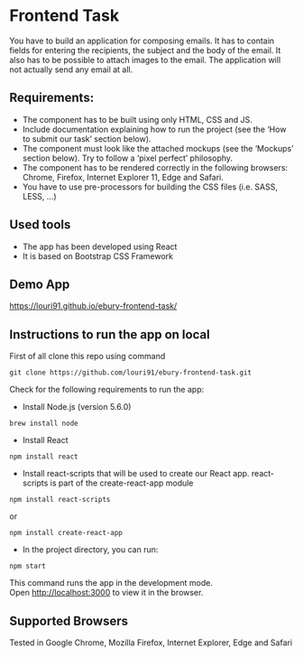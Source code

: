 # Frontend Task

You have to build an application for composing emails. It has to contain fields for entering the recipients, the subject and
the body of the email. It also has to be possible to attach images to the email. The application will not
actually send any email at all.

## Requirements:

- The component has to be built using only HTML, CSS and JS.
- Include documentation explaining how to run the project (see the ‘How to submit our task’
section below).
- The component must look like the attached mockups (see the ‘Mockups’ section below). Try to
follow a ‘pixel perfect’ philosophy.
- The component has to be rendered correctly in the following browsers: Chrome, Firefox, Internet
Explorer 11, Edge and Safari.
- You have to use pre-processors for building the CSS files (i.e. SASS, LESS, …)

## Used tools

- The app has been developed using React 
- It is based on Bootstrap CSS Framework

## Demo App

https://louri91.github.io/ebury-frontend-task/

## Instructions to run the app on local

First of all clone this repo using command 

```
git clone https://github.com/louri91/ebury-frontend-task.git
```

Check for the following requirements to run the app:

- Install Node.js (version 5.6.0)
```
brew install node
```
- Install React
```
npm install react
```
- Install react-scripts that will be used to create our React app. react-scripts is part of the create-react-app module
```
npm install react-scripts
```
or
```
npm install create-react-app
```

- In the project directory, you can run:
```
npm start
```

This command runs the app in the development mode.<br>
Open [http://localhost:3000](http://localhost:3000) to view it in the browser.

## Supported Browsers

Tested in Google Chrome, Mozilla Firefox, Internet Explorer, Edge and Safari

